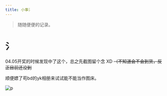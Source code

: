 ```yaml
---
title: 小事氵
---
```


> 随随便便的记录。

# 氵

04.05开奖的时候发现中了这个，总之先截图留个念 XD ~~（不知道会不会到货，反正目前还没到~~

顺便嫖了苟bd的yk相册来试试能不能当作图床。

![p](https://pcsdata.baidu.com/thumbnail/a2a658e35kb1a88d38b7dced36124c6d?fid=3752303494-16051585-701756490148492&rt=pr&sign=FDTAER-yUdy3dSFZ0SVxtzShv1zcMqd-zUMbU29ndqfDWnmIhSQua6U1H%2Fk%3D&expires=2h&chkv=0&chkbd=0&chkpc=&dp-logid=422636005&dp-callid=0&time=1618131600&size=c1600_u1600&quality=100&vuk=-&ft=video)